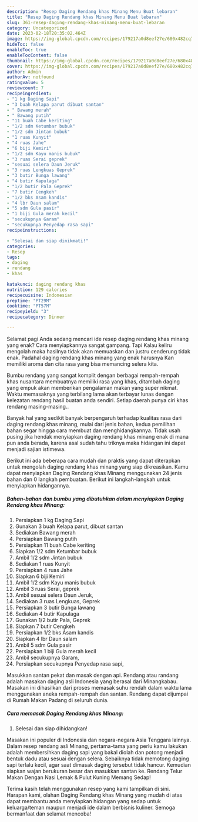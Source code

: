 ```yaml
---
description: "Resep Daging Rendang khas Minang Menu Buat lebaran"
title: "Resep Daging Rendang khas Minang Menu Buat lebaran"
slug: 361-resep-daging-rendang-khas-minang-menu-buat-lebaran
category: Uncategorized
date: 2023-02-18T20:35:02.464Z
image: https://img-global.cpcdn.com/recipes/179217a0d8eef27e/680x482cq70/daging-rendang-khas-minang-foto-resep-utama.jpg
hideToc: false
enableToc: true
enableTocContent: false
thumbnail: https://img-global.cpcdn.com/recipes/179217a0d8eef27e/680x482cq70/daging-rendang-khas-minang-foto-resep-utama.jpg
cover: https://img-global.cpcdn.com/recipes/179217a0d8eef27e/680x482cq70/daging-rendang-khas-minang-foto-resep-utama.jpg
author: Admin
authorAv: notfound
ratingvalue: 5
reviewcount: 7
recipeingredient:
- "1 kg Daging Sapi"
- "3 buah Kelapa parut dibuat santan"
- " Bawang merah"
- " Bawang putih"
- "11 buah Cabe keriting"
- "1/2 sdm Ketumbar bubuk"
- "1/2 sdm Jintan bubuk"
- "1 ruas Kunyit"
- "4 ruas Jahe"
- "6 biji Kemiri"
- "1/2 sdm Kayu manis bubuk"
- "3 ruas Serai geprek"
- "sesuai selera Daun Jeruk"
- "3 ruas Lengkuas Geprek"
- "3 butir Bunga lawang"
- "4 butir Kapulaga"
- "1/2 butir Pala Geprek"
- "7 butir Cengkeh"
- "1/2 bks Asam kandis"
- "4 lbr Daun salam"
- "5 sdm Gula pasir"
- "1 biji Gula merah kecil"
- "secukupnya Garam"
- "secukupnya Penyedap rasa sapi"
recipeinstructions:

- "Selesai dan siap dinikmati!"
categories:
- Resep
tags:
- daging
- rendang
- khas

katakunci: daging rendang khas 
nutrition: 129 calories
recipecuisine: Indonesian
preptime: "PT29M"
cooktime: "PT57M"
recipeyield: "3"
recipecategory: Dinner

---
```



Selamat pagi Anda sedang mencari ide resep daging rendang khas minang yang enak? Cara menyiapkannya sangat gampang. Tapi Kalau keliru mengolah maka hasilnya tidak akan memuaskan dan justru cenderung tidak enak. Padahal daging rendang khas minang yang enak harusnya Kan memiliki aroma dan cita rasa yang bisa memancing selera kita.


Bumbu rendang yang sangat komplit dengan berbagai rempah-rempah khas nusantara membuatnya memiliki rasa yang khas, ditambah daging yang empuk akan memberikan pengalaman makan yang super nikmat. Waktu memasaknya yang terbilang lama akan terbayar lunas dengan kelezatan rendang hasil buatan anda sendiri. Setiap daerah punya ciri khas rendang masing-masing..

Banyak hal yang sedikit banyak berpengaruh terhadap kualitas rasa dari daging rendang khas minang, mulai dari jenis bahan, kedua pemilihan bahan segar hingga cara membuat dan menghidangkannya. Tidak usah pusing jika hendak menyiapkan daging rendang khas minang enak di mana pun anda berada, karena asal sudah tahu triknya maka hidangan ini dapat menjadi sajian istimewa.


Berikut ini ada beberapa cara mudah dan praktis yang dapat diterapkan untuk mengolah daging rendang khas minang yang siap dikreasikan. Kamu dapat menyiapkan Daging Rendang khas Minang menggunakan 24 jenis bahan dan 0 langkah pembuatan. Berikut ini langkah-langkah untuk menyiapkan hidangannya.

<!--inarticleads1-->

##### Bahan-bahan dan bumbu yang dibutuhkan dalam menyiapkan Daging Rendang khas Minang:

1. Persiapkan 1 kg Daging Sapi
1. Gunakan 3 buah Kelapa parut, dibuat santan
1. Sediakan  Bawang merah
1. Persiapkan  Bawang putih
1. Persiapkan 11 buah Cabe keriting
1. Siapkan 1/2 sdm Ketumbar bubuk
1. Ambil 1/2 sdm Jintan bubuk
1. Sediakan 1 ruas Kunyit
1. Persiapkan 4 ruas Jahe
1. Siapkan 6 biji Kemiri
1. Ambil 1/2 sdm Kayu manis bubuk
1. Ambil 3 ruas Serai, geprek
1. Ambil sesuai selera Daun Jeruk,
1. Sediakan 3 ruas Lengkuas, Geprek
1. Persiapkan 3 butir Bunga lawang
1. Sediakan 4 butir Kapulaga
1. Gunakan 1/2 butir Pala, Geprek
1. Siapkan 7 butir Cengkeh
1. Persiapkan 1/2 bks Asam kandis
1. Siapkan 4 lbr Daun salam
1. Ambil 5 sdm Gula pasir
1. Persiapkan 1 biji Gula merah kecil
1. Ambil secukupnya Garam,
1. Persiapkan secukupnya Penyedap rasa sapi,


Masukkan santan pekat dan masak dengan api. Rendang atau randang adalah masakan daging asli Indonesia yang berasal dari Minangkabau. Masakan ini dihasilkan dari proses memasak suhu rendah dalam waktu lama menggunakan aneka rempah-rempah dan santan. Rendang dapat dijumpai di Rumah Makan Padang di seluruh dunia. 

<!--inarticleads2-->

##### Cara memasak Daging Rendang khas Minang:


1. Selesai dan siap dihidangkan!

Masakan ini populer di Indonesia dan negara-negara Asia Tenggara lainnya. Dalam resep rendang asli Minang, pertama-tama yang perlu kamu lakukan adalah membersihkan daging sapi yang bakal diolah dan potong menjadi bentuk dadu atau sesuai dengan selera. Sebaiknya tidak memotong daging sapi terlalu kecil, agar saat dimasak daging tersebut tidak hancur. Kemudian siapkan wajan berukuran besar dan masukkan santan ke. Rendang Telur Makan Dengan Nasi Lemak &amp; Pulut Kuning Memang Sedap! 

Terima kasih telah menggunakan resep yang kami tampilkan di sini. Harapan kami, olahan Daging Rendang khas Minang yang mudah di atas dapat membantu anda menyiapkan hidangan yang sedap untuk keluarga/teman maupun menjadi ide dalam berbisnis kuliner. Semoga bermanfaat dan selamat mencoba!
